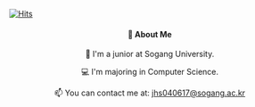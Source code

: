 [![Hits](https://hits.seeyoufarm.com/api/count/incr/badge.svg?url=https%3A%2F%2Fgithub.com%2Fjeong-hui-seon&count_bg=%23FFD9D9&title_bg=%23FFA8A8&icon=&icon_color=%23E7E7E7&title=hits&edge_flat=false)](https://hits.seeyoufarm.com)
<div align="center">
  <h4>👋 About Me</h4>
  <p>🌱 I'm a junior at Sogang University.</p>
  <p>💻 I'm majoring in Computer Science.</p>
  <p>📫 You can contact me at: <a href="mailto:jhs040617@sogang.ac.kr">jhs040617@sogang.ac.kr</a></p>
</div>
